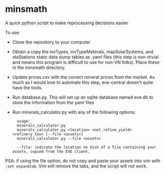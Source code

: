 minsmath
========

A quick python script to make reprocessing decisions easier

To use:
* Clone the repository to your computer
* Obtain a copy the invTypes, invTypeMaterals, mapSolarSystems, and staStations static data dump tables as .yaml files (this step is non-trivial and means this program is difficult to use for non-VN folks). Place these in the minsmath directory.
* Update prices.csv with the correct mineral prices from the market. As much as I would love to automate this step, eve-central doesn't quite have the tools.
* Run database.py. This will set up an sqlite database named eve.db to store the information from the yaml files
* Run minerals\_calculator.py with any of the following options:

        usage: 
        minerals_calculator.py    
        minerals_calculator.py <location> <net_refine_yield> <refinery_tax> [--file <assets>]    
        minerals_calculator.py --file <assets>

        --file: indicate the location on disk of a file containing your assets, copied from the EVE client.    

PSA: if using the file option, do not copy and paste your assets into vim with `:set expandtab`. Vim will remove the tabs, and the script will not work.